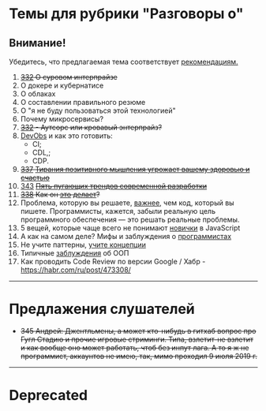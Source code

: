 # Темы для рубрики "Разговоры о"
## Внимание!
Убедитесь, что предлагаемая тема соответствует [рекомендациям.](Recommendations_for_the_proposed_topics.md)

1. ~~[332](https://tpair.org/podcast/tp-332/ "tpair.org") О суровом интерпрайзе~~
1. О докере и кубернатисе
1. О облаках
1. О составлении правильного резюме
1. О "я не буду пользоваться этой технологией"
1. Почему микросервисы?
1. ~~[332](https://tpair.org/podcast/tp-332/ "tpair.org") - Аутсорс или кровавый энтерпрайз?~~
1. [DevObs](https://habr.com/ru/company/funcorp/blog/463505/ "habr.com") и как это готовить:
    - CI;
    - CDL,;
    - CDP.
1. ~~[337](https://tpair.org/podcast/tp-337/) [Тирания позитивного мышления угрожает вашему здоровью и счастью](https://habr.com/ru/post/464265/ "habr.com")~~
1. [343](https://tpair.org/podcast/tp-343/) ~~[Пять пугающих трендов современной разработки](https://habr.com/ru/company/oleg-bunin/blog/459446/ "habr.com")~~
1. ~~[338](https://tpair.org/podcast/tp-338/) Как он [это](https://www.youtube.com/watch?v=HA2rEyG2UfE&feature=youtu.be) [делает](https://habr.com/ru/post/465643)?~~
1. Проблема, которую вы решаете, [важнее](https://habr.com/ru/post/465873/), чем код, который вы пишете. Программисты, кажется, забыли реальную цель программного обеспечения — это решать реальные проблемы.
1. 5 вещей, которые чаще всего не понимают [новички](https://habr.com/ru/company/otus/blog/466873/) в JavaScript
1. А как на самом деле? Мифы и заблуждения о [программистах](https://habr.com/ru/article/467367/)
1. Не учите паттерны, [учите концепции](https://habr.com/ru/post/468885/)
1. Типичные [заблуждения](https://habr.com/ru/company/piter/blog/469135/) об ООП
1. Как проводить Code Review по версии Google / Хабр - https://habr.com/ru/post/473308/

---

# Предлажения слушателей

- ~~345 Андрей: Джентльмены, а может кто-нибудь в гитхаб вопрос про Гугл Стадию и прочие игровые стриминги. Типа, взлетит-не взлетит и как вообще оно может работать, чтоб без инпут лага. 
А то я ж не программист, аккаунтов не имею, так, мимо проходил
9 июля 2019 г.~~

---

# Deprecated
